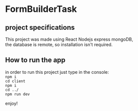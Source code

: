 # FormBuilderTask

## project specifications  
This project was made using React Nodejs express mongoDB,  
the database is remote, so installation isn't required.  

## How to run the app  
in order to run this project just type in the console:    
```npm i```  
```cd client```   
```npm i```  
```cd ../```  
```npm run dev```  

enjoy!
